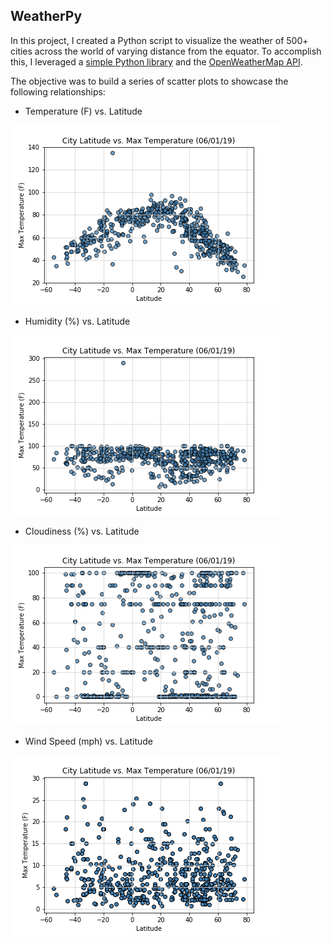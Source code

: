 ## WeatherPy

In this project, I created a Python script to visualize the weather of 500+ cities across the world of varying distance from the equator. To accomplish this, I leveraged a [simple Python library](https://pypi.python.org/pypi/citipy) and the [OpenWeatherMap API](https://openweathermap.org/api).

The objective was to build a series of scatter plots to showcase the following relationships:

* Temperature (F) vs. Latitude

![Image description](https://github.com/rchounoune/Python---API/blob/master/OpenWeather/LatvsTemp.png)


* Humidity (%) vs. Latitude

![Image description](https://github.com/rchounoune/Python---API/blob/master/OpenWeather/LatvsHum.png)


* Cloudiness (%) vs. Latitude

![Image description](https://github.com/rchounoune/Python---API/blob/master/OpenWeather/LatvsCloud.png)



* Wind Speed (mph) vs. Latitude

![Image description](https://github.com/rchounoune/Python---API/blob/master/OpenWeather/LatvsWind.png)

